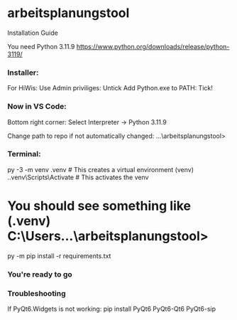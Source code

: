 # arbeitsplanungstool

Installation Guide

You need Python 3.11.9
https://www.python.org/downloads/release/python-3119/

### Installer:

For HiWis: Use Admin priviliges: Untick
Add Python.exe to PATH: Tick!

### Now in VS Code:
Bottom right corner: Select Interpreter -> 
Python 3.11.9

Change path to repo if not automatically changed:
...\arbeitsplanungstool>

### Terminal:
py -3 -m venv .venv         # This creates a virtual environment (venv)
.\.venv\Scripts\Activate    # This activates the venv
# You should see something like (.venv) C:\Users\...\arbeitsplanungstool>
py -m pip install -r requirements.txt


### You're ready to go


### Troubleshooting
If PyQt6.Widgets is not working: pip install PyQt6 PyQt6-Qt6 PyQt6-sip
